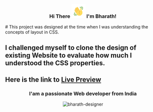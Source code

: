 <h3 align="center">
    Hi There
    <img src="wave.gif" 
         alt="Waving hand gif"
         height="45"
         width="45" />
    I'm Bharath!
</h3>
# This project was designed at the time when I was understanding the concepts of layout in CSS. 


## I challenged myself to clone the design of existing Website to evaluate how much I understood the CSS properties.





## Here is the link to <a target="_blank" href="https://bharath-designer.github.io/w3-schools-clone/">Live Preview</a>


<h3 align="center">I'am a passionate Web developer from India</h3>


<p align="center"><img  src="https://github-readme-streak-stats.herokuapp.com/?user=bharath-designer" alt="bharath-designer" /></p>
